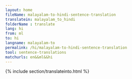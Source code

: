 ```yaml
---
layout: home
fileName: malayalam-to-hindi-sentence-translation
translatein: malayalam_to_hindi
folderName : translate
lang: hi
from: ml
to: hi
langname: malayalam-to
permalink: /hi/malayalam-to-hindi-sentence-translation
tool: sentence-translations
matchurls: en&&ml&&hi
---
```

{% include section/translateinto.html %}
